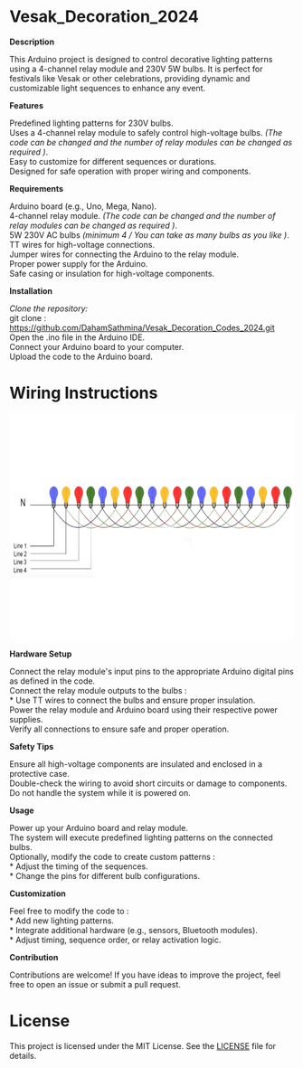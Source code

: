 # Vesak_Decoration_2024
**Description**

This Arduino project is designed to control decorative lighting patterns using a 4-channel relay module and 230V 5W bulbs. It is perfect for festivals like Vesak or other celebrations, providing dynamic and customizable light sequences to enhance any event.

**Features**

Predefined lighting patterns for 230V bulbs.    
Uses a 4-channel relay module to safely control high-voltage bulbs. *(The code can be changed and the number of relay modules can be changed as required )*.        
Easy to customize for different sequences or durations.        
Designed for safe operation with proper wiring and components.    

**Requirements**

Arduino board (e.g., Uno, Mega, Nano).  
4-channel relay module.     *(The code can be changed and the number of relay modules can be changed as required )*.             
5W 230V AC bulbs     *(minimum 4 / You can take as many bulbs as you like )*.              
TT wires for high-voltage connections.      
Jumper wires for connecting the Arduino to the relay module.      
Proper power supply for the Arduino.      
Safe casing or insulation for high-voltage components.      

**Installation**

*Clone the repository:*    
    git clone : https://github.com/DahamSathmina/Vesak_Decoration_Codes_2024.git    
Open the .ino file in the Arduino IDE.      
Connect your Arduino board to your computer.      
Upload the code to the Arduino board.      

# Wiring Instructions
<img src="https://github.com/DahamSathmina/Vesak_Decoration_Codes_2024/blob/a64127e0b1f585c327827662c2dae374a5993b43/5w%20Bulb%20Wirering%20Diagram.jpg" alt="image Alt" width="600" height="400">

**Hardware Setup**

Connect the relay module's input pins to the appropriate Arduino digital pins as defined in the code.         
Connect the relay module outputs to the bulbs :            
                                          * Use TT wires to connect the bulbs and ensure proper insulation.      
Power the relay module and Arduino board using their respective power supplies.  
Verify all connections to ensure safe and proper operation.  

**Safety Tips**

Ensure all high-voltage components are insulated and enclosed in a protective case.    
Double-check the wiring to avoid short circuits or damage to components.    
Do not handle the system while it is powered on.    

**Usage**

Power up your Arduino board and relay module.    
The system will execute predefined lighting patterns on the connected bulbs.    
Optionally, modify the code to create custom patterns :         
                                           * Adjust the timing of the sequences.        
                                           * Change the pins for different bulb configurations.      

**Customization**

Feel free to modify the code to :    
                                          * Add new lighting patterns.  
                                          * Integrate additional hardware (e.g., sensors, Bluetooth modules).  
                                          * Adjust timing, sequence order, or relay activation logic.  

**Contribution**

Contributions are welcome! If you have ideas to improve the project, feel free to open an issue or submit a pull request.

# License

This project is licensed under the MIT License. See the [LICENSE](LICENSE) file for details.
